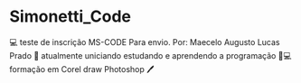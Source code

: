 # Simonetti_Code
💻 teste de inscrição MS-CODE Para envio.
Por: Maecelo Augusto Lucas Prado 👨
atualmente uniciando estudando e aprendendo a programação 📘💻
formação em Corel draw Photoshop 🖊
